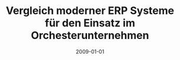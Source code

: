 ---
abstract: ''
authors:
- Michael Gall
- Christian Sterba
- Thomas Grechenig
date: '2009-01-01'
featured: false
links:
- name: Publik
  url: https://publik.tuwien.ac.at/showentry.php?ID=183659&lang=1
publication_types:
- '2'
publishDate: '2009-01-01'
title: Vergleich moderner ERP Systeme für den Einsatz im Orchesterunternehmen
url_pdf: ''
---